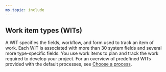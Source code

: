 ```yaml
---
ms.topic: include
---
```



## Work item types (WITs) 

A WIT specifies the fields, workflow, and form used to track an item of work. Each WIT is associated with more than 30 system fields and several more type-specific fields. You use work items to plan and track the work required to develop your project. For an overview of predefined WITs provided with the default processes, see [Choose a process](/azure/devops/boards/work-items/guidance/choose-process).